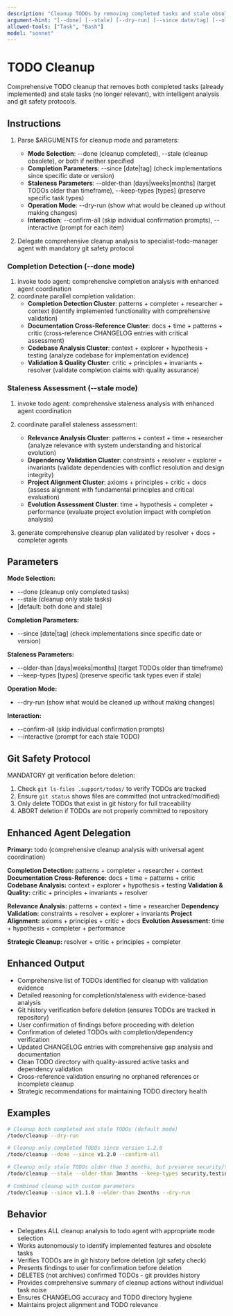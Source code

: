 ```yaml
---
description: "Cleanup TODOs by removing completed tasks and stale obsolete items"
argument-hint: "[--done] [--stale] [--dry-run] [--since date/tag] [--older-than timeframe] [--confirm-all] [--interactive] [--keep-types types]"
allowed-tools: ["Task", "Bash"]
model: "sonnet"
---
```


# TODO Cleanup

Comprehensive TODO cleanup that removes both completed tasks (already implemented) and stale tasks (no longer relevant), with intelligent analysis and git safety protocols.

## Instructions

1. Parse $ARGUMENTS for cleanup mode and parameters:
   - **Mode Selection**: --done (cleanup completed), --stale (cleanup obsolete), or both if neither specified
   - **Completion Parameters**: --since [date|tag] (check implementations since specific date or version)
   - **Staleness Parameters**: --older-than [days|weeks|months] (target TODOs older than timeframe), --keep-types [types] (preserve specific task types)
   - **Operation Mode**: --dry-run (show what would be cleaned up without making changes)
   - **Interaction**: --confirm-all (skip individual confirmation prompts), --interactive (prompt for each item)

2. Delegate comprehensive cleanup analysis to specialist-todo-manager agent with mandatory git safety protocol

### Completion Detection (--done mode)
1. invoke todo agent: comprehensive completion analysis with enhanced agent coordination
2. coordinate parallel completion validation:
   - **Completion Detection Cluster**: patterns + completer + researcher + context (identify implemented functionality with comprehensive validation)
   - **Documentation Cross-Reference Cluster**: docs + time + patterns + critic (cross-reference CHANGELOG entries with critical assessment)
   - **Codebase Analysis Cluster**: context + explorer + hypothesis + testing (analyze codebase for implementation evidence)
   - **Validation & Quality Cluster**: critic + principles + invariants + resolver (validate completion claims with quality assurance)

### Staleness Assessment (--stale mode)
1. invoke todo agent: comprehensive staleness analysis with enhanced agent coordination
2. coordinate parallel staleness assessment:
   - **Relevance Analysis Cluster**: patterns + context + time + researcher (analyze relevance with system understanding and historical evolution)
   - **Dependency Validation Cluster**: constraints + resolver + explorer + invariants (validate dependencies with conflict resolution and design integrity)
   - **Project Alignment Cluster**: axioms + principles + critic + docs (assess alignment with fundamental principles and critical evaluation)
   - **Evolution Assessment Cluster**: time + hypothesis + completer + performance (evaluate project evolution impact with completion analysis)

3. generate comprehensive cleanup plan validated by resolver + docs + completer agents

## Parameters

**Mode Selection:**
- --done (cleanup only completed tasks)
- --stale (cleanup only stale tasks)
- [default: both done and stale]

**Completion Parameters:**
- --since [date|tag] (check implementations since specific date or version)

**Staleness Parameters:**
- --older-than [days|weeks|months] (target TODOs older than timeframe)
- --keep-types [types] (preserve specific task types even if stale)

**Operation Mode:**
- --dry-run (show what would be cleaned up without making changes)

**Interaction:**
- --confirm-all (skip individual confirmation prompts)
- --interactive (prompt for each stale TODO)

## Git Safety Protocol

MANDATORY git verification before deletion:
1. Check `git ls-files .support/todos/` to verify TODOs are tracked
2. Ensure `git status` shows files are committed (not untracked/modified)
3. Only delete TODOs that exist in git history for full traceability
4. ABORT deletion if TODOs are not properly committed to repository

## Enhanced Agent Delegation

**Primary:** todo (comprehensive cleanup analysis with universal agent coordination)

**Completion Detection:** patterns + completer + researcher + context
**Documentation Cross-Reference:** docs + time + patterns + critic
**Codebase Analysis:** context + explorer + hypothesis + testing
**Validation & Quality:** critic + principles + invariants + resolver

**Relevance Analysis:** patterns + context + time + researcher
**Dependency Validation:** constraints + resolver + explorer + invariants
**Project Alignment:** axioms + principles + critic + docs
**Evolution Assessment:** time + hypothesis + completer + performance

**Strategic Cleanup:** resolver + critic + principles + completer

## Enhanced Output

- Comprehensive list of TODOs identified for cleanup with validation evidence
- Detailed reasoning for completion/staleness with evidence-based analysis
- Git history verification before deletion (ensures TODOs are tracked in repository)
- User confirmation of findings before proceeding with deletion
- Confirmation of deleted TODOs with completion/dependency verification
- Updated CHANGELOG entries with comprehensive gap analysis and documentation
- Clean TODO directory with quality-assured active tasks and dependency validation
- Cross-reference validation ensuring no orphaned references or incomplete cleanup
- Strategic recommendations for maintaining TODO directory health

## Examples

```bash
# Cleanup both completed and stale TODOs (default mode)
/todo/cleanup --dry-run

# Cleanup only completed TODOs since version 1.2.0
/todo/cleanup --done --since v1.2.0 --confirm-all

# Cleanup only stale TODOs older than 3 months, but preserve security/testing tasks
/todo/cleanup --stale --older-than 3months --keep-types security,testing --interactive

# Combined cleanup with custom parameters
/todo/cleanup --since v1.1.0 --older-than 2months --dry-run
```

## Behavior

- Delegates ALL cleanup analysis to todo agent with appropriate mode selection
- Works autonomously to identify implemented features and obsolete tasks
- Verifies TODOs are in git history before deletion (git safety check)
- Presents findings to user for confirmation before deletion
- DELETES (not archives) confirmed TODOs - git provides history
- Provides comprehensive summary of cleanup actions without individual task noise
- Ensures CHANGELOG accuracy and TODO directory hygiene
- Maintains project alignment and TODO relevance